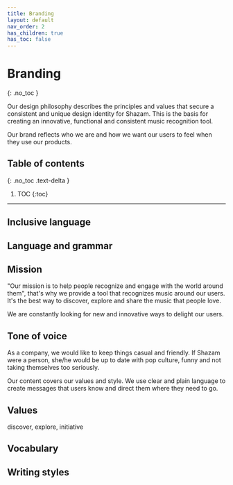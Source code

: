```yaml
---
title: Branding
layout: default
nav_order: 2
has_children: true
has_toc: false
---
```


# Branding
{: .no_toc }

Our design philosophy describes the principles and values that secure a consistent and unique design identity for Shazam. This is the basis for creating an innovative, functional and consistent music recognition tool.

Our brand reflects who we are and how we want our users to feel when they use our products.

## Table of contents
{: .no_toc .text-delta }

1. TOC
{:toc}

---

## Inclusive language

## Language and grammar

## Mission

"Our mission is to help people recognize and engage with the world around them", that's why we provide a tool that recognizes music around our users. It's the best way to discover, explore and share the music that people love.

We are constantly looking for new and innovative ways to delight our users.

## Tone of voice

As a company, we would like to keep things casual and friendly. If Shazam were a person, she/he would be up to date with pop culture, funny and not taking themselves too seriously.

Our content covers our values and style. We use clear and plain language to create messages that users know and direct them where they need to go.

## Values

discover, explore, initiative

## Vocabulary

## Writing styles